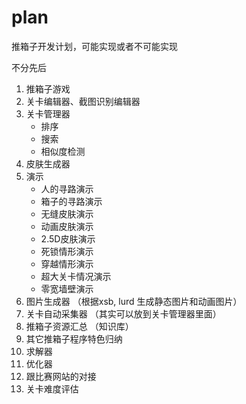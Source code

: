 # plan
推箱子开发计划，可能实现或者不可能实现

不分先后

1. 推箱子游戏
2. 关卡编辑器、截图识别编辑器
3. 关卡管理器
   - 排序
   - 搜索
   - 相似度检测
4. 皮肤生成器
5. 演示
   - 人的寻路演示
   - 箱子的寻路演示
   - 无缝皮肤演示
   - 动画皮肤演示
   - 2.5D皮肤演示
   - 死锁情形演示
   - 穿越情形演示
   - 超大关卡情况演示
   - 零宽墙壁演示
6. 图片生成器 （根据xsb, lurd 生成静态图片和动画图片）
7. 关卡自动采集器 （其实可以放到关卡管理器里面）
8. 推箱子资源汇总 （知识库）
9. 其它推箱子程序特色归纳
10. 求解器
11. 优化器
12. 跟比赛网站的对接
13. 关卡难度评估
